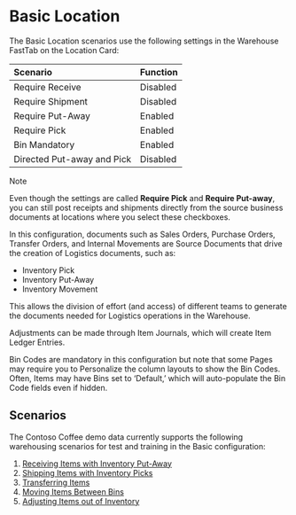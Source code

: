 # Basic Location
​​The Basic Location scenarios use the following settings in the Warehouse FastTab on the Location Card:

|Scenario|Function|
|:--|:--|
|Require Receive |Disabled|
|Require Shipment |Disabled|
|Require Put-Away |Enabled|
|Require Pick |Enabled|
|Bin Mandatory |Enabled|
|Directed Put-away and Pick|Disabled|

> [!NOTE]
> Even though the settings are called **Require Pick** and **Require Put-away**, you can still post receipts and shipments directly from the source business documents at locations where you select these checkboxes.

In this configuration, documents such as Sales Orders, Purchase Orders, Transfer Orders, and Internal Movements are Source Documents that drive the creation of Logistics documents, such as:
-  Inventory Pick
-  Inventory Put-Away
-  Inventory Movement

This allows the division of effort (and access) of different teams to generate the documents needed for Logistics operations in the Warehouse.

Adjustments can be made through Item Journals, which will create Item Ledger Entries.

Bin Codes are mandatory in this configuration but note that some Pages may require you to Personalize the column layouts to show the Bin Codes.  Often, Items may have Bins set to ‘Default,’ which will auto-populate the Bin Code fields even if hidden.

## Scenarios

The Contoso Coffee demo data currently supports the following warehousing scenarios for test and training in the Basic configuration:

1. [Receiving Items with Inventory Put-Away](basic/receiving-items-with-inventory-put-away.md)
2.	[Shipping Items with Inventory Picks](basic/shipping-items-with-inventory-picks.md)
3.	[Transferring Items](basic/transferring-items.md)
4.	[Moving Items Between Bins](basic/moving-items-between-bins.md)
5.	[Adjusting Items out of Inventory](basic/adjusting-items-out-of-inventory.md)
